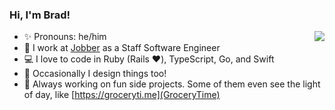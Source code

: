 ### Hi, I'm Brad!

<img align="right" 
src="https://github-readme-stats.vercel.app/api?username=bradpurchase&show_icons=true&count_private=true&icon_color=0366d6&text_color=24292e&bg_color=ffffff&hide_title=true" 
/>

- ✨ Pronouns: he/him
- 💼 I work at [Jobber](https://github.com/GetJobber) as a Staff Software Engineer
- 💻 I love to code in Ruby (Rails ❤️), TypeScript, Go, and Swift
- 🎨 Occasionally I design things too!
- 👀 Always working on fun side projects. Some of them even see the light of day, like [https://groceryti.me](GroceryTime)
